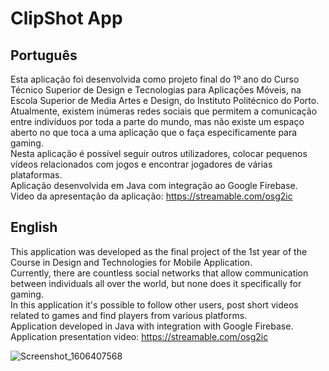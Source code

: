 # ClipShot App

## Português
Esta aplicação foi desenvolvida como projeto final do 1º ano do Curso Técnico Superior de Design e Tecnologias para Aplicações Móveis, na Escola Superior de Media Artes e Design, do Instituto Politécnico do Porto.<br>
Atualmente, existem inúmeras redes sociais que permitem a comunicação entre indivíduos por toda a parte do mundo, mas não existe um espaço aberto no que toca a uma aplicação que o faça especificamente para gaming.<br>
Nesta aplicação é possível seguir outros utilizadores, colocar pequenos vídeos relacionados com jogos e encontrar jogadores de várias plataformas.<br>
Aplicação desenvolvida em Java com integração ao Google Firebase.<br />
Video da apresentação da aplicação: https://streamable.com/osg2ic <br>

## English
This application was developed as the final project of the 1st year of the Course in Design and Technologies for Mobile Application.<br>
Currently, there are countless social networks that allow communication between individuals all over the world, but none does it specifically for gaming.<br>
In this application it's possible to follow other users, post short videos related to games and find players from various platforms.<br>
Application developed in Java with integration with Google Firebase. <br />
Application presentation video: https://streamable.com/osg2ic <br>


![Screenshot_1606407568](https://user-images.githubusercontent.com/56965774/100374040-98b58480-3003-11eb-9023-2f9da3aecec8.png)



